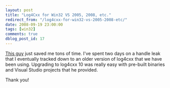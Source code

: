 ```yaml
---
layout: post
title: "Log4Cxx for Win32 VS 2005, 2008, etc."
redirect_from: "/log4cxx-for-win32-vs-2005-2008-etc/"
date: 2008-09-19 23:00:00
tags: [win32]
comments: true
dblog_post_id: 17
---
```

[This guy](https://web.archive.org/web/20090520025034/https://www.dreamcubes.com/blog) just saved me tons of time. I've spent two days on a handle leak that I eventually tracked down to an older version of log4cxx that we have been using. Upgrading to log4cxx 10 was really easy with pre-built binaries and Visual Studio projects that he provided.

Thank you!

